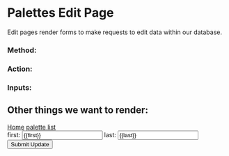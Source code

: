 # Palettes Edit Page

Edit pages render forms to make requests to edit data within our database.

### Method:
### Action:
### Inputs:

## Other things we want to render:


<body>
        <a href="/"> Home</a>
        <a href="/palette"> palette list </a>
      </div>
      <form class="create" action="/palette/{{id}}?_method=PUT" method="POST" >
        <label for="name">
          first: <input type="text" name="first" id="first" value="{{first}}"/>
        </label>
        <label for="type1">
          last: <input type="text" name="last" id="last" value="{{last}}"/>
        </label>
        <button type="submit">Submit Update</button>
        </form>
</body>
</html>